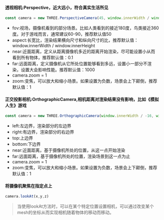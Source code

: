 #### 透视相机:Perspective，近大远小，符合真实生活所见
```javascript
const camera = new THREE.PerspectiveCamera(45, window.innerWidth / window.innerHeight, 0.1, 1000)
```
+ fov:视场，摄像机看到的部分场景。比如人类看到的接近180度，鸟类接近360度。对于游戏而言，通常建议60-90，推荐默认值50
+ aspect:长宽比，渲染结果横向尺寸和纵向尺寸的比，推荐默认值：window.innerWidth / window.innerHeight
+ near:近面距离，定义从距离摄像机多近的距离开始渲染，尽可能设置小从而看到所有物体，推荐默认值：0.1
+ far:远面距离，定义摄像机从它所处位置能够看到多远，设置小一部分不渲染，设置大会影响性能。推荐默认值：1000
+ camera.zoom = 1
+ zoom:变焦，可以放大和缩小场景。如果设置为负数，场景会上下颠倒，推荐默认值：1

#### 正交投影相机:OrthographicCamera,相机距离对渲染结果没有影响，比如《模拟人生》游戏
```javascript
const camera = new THREE.OrthographicCamera(window.innerWidth / -16, window.innerWidth / 16, window.innerHeight / 16, window.innerHeight / -16, -200, 500);
```
+ left:左边界，渲染部分的左边界
+ right:有边界，渲染部分的右边界
+ top:上边界
+ bottom:下边界
+ near:近面距离，基于摄像机所处的位置，从这一点开始渲染
+ far:远面距离，基于摄像机所处的位置，渲染场景到这一点为止
+ camera.zoom = 1
+ zoom:变焦，可以放大和缩小场景。如果设置为负数，场景会上下颠倒，推荐默认值：1

#### 将摄像机聚焦在指定点上
```javascript
camera.lookAt(x,y,z)
```

>当使用lookAt方法时，可以在某个特定位置设置相机，可以通过改变某个mesh的坐标从而实现相机随着物体的移动而移动。

